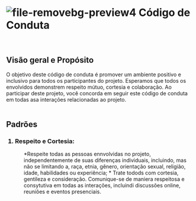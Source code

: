 # ![file-removebg-preview4](https://github.com/DS-AmareloGirassol/AmareloGirassol-Docs/assets/143897458/9d28b8c2-f8fd-4f3d-b877-31e72a11a494) Código de Conduta

<br />
<h2>Visão geral e Propósito</h2>
O objetivo deste código de conduta é promover um ambiente positivo e inclusivo para todos os participantes do projeto. Esperamos que todos os envolvidos demonstrem respeito mútuo, cortesia e colaboração. Ao participar deste projeto, você concorda em seguir este código de conduta em todas asa interações relacionadas ao projeto.

<br />
<br />
<h2>Padrões</h2>
<ol>
        <h3> <li>Respeito e Cortesia:</li> </h3>
<ul> *Respeite todas as pessoas ennvolvidas no projeto, independentemente de suas diferenças individuais, incluindo, mas não se limitando a, raça, etnia, gênero, orientação sexual, religião, idade, habilidades ou experiência;
* Trate todods com cortesia, gentileza e consideração. Comunique-se de maniera respeitosa e consytutiva em todas as interações, incluindi discussões online, reuniões e eventos presenciais.</ul>
    
</ol>
